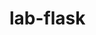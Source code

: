 # lab-flask

<!-- 


To run flask application 

step1: pip install -r requirements.txt

step2: python application.py

```

```


```
